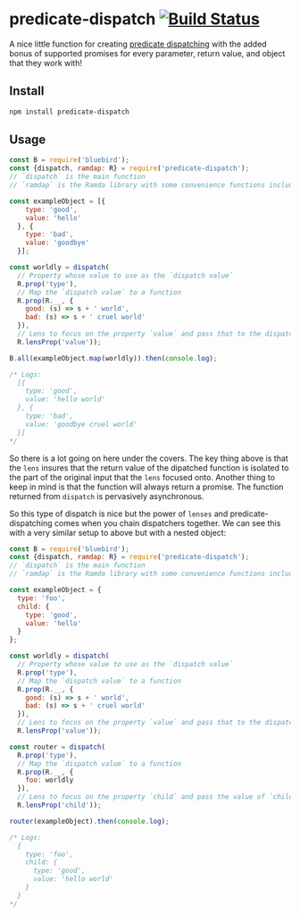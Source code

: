# predicate-dispatch [![Build Status](https://travis-ci.org/imbcmdth/predicate-dispatch.svg?branch=master)](https://travis-ci.org/imbcmdth/predicate-dispatch)

A nice little function for creating [predicate dispatching](https://en.wikipedia.org/wiki/Predicate_dispatch) with the added bonus of supported promises for every parameter, return value, and object that they work with!

## Install
```bash
npm install predicate-dispatch
```

## Usage
```javascript
const B = require('bluebird');
const {dispatch, ramdap: R} = require('predicate-dispatch');
// `dispatch` is the main function
// `ramdap` is the Ramda library with some convenience functions included for working with promises

const exampleObject = [{
    type: 'good',
    value: 'hello'
  }, {
    type: 'bad',
    value: 'goodbye'
  }];

const worldly = dispatch(
  // Property whose value to use as the `dispatch value`
  R.prop('type'),
  // Map the `dispatch value` to a function
  R.prop(R.__, {
    good: (s) => s + ' world',
    bad: (s) => s + ' cruel world'
  }),
  // Lens to focus on the property `value` and pass that to the dispatchee
  R.lensProp('value'));

B.all(exampleObject.map(worldly)).then(console.log);

/* Logs:
  [{
    type: 'good',
    value: 'hello world'
  }, {
    type: 'bad',
    value: 'goodbye cruel world'
  }]
*/
```

So there is a lot going on here under the covers. The key thing above is that the `lens` insures that the return value of the dipatched function is isolated to the part of the original input that the `lens` focused onto. Another thing to keep in mind is that the function will always return a promise. The function returned from `dispatch` is pervasively asynchronous.

So this type of dispatch is nice but the power of `lenses` and predicate-dispatching comes when you chain dispatchers together. We can see this with a very similar setup to above but with a nested object:

```javascript
const B = require('bluebird');
const {dispatch, ramdap: R} = require('predicate-dispatch');
// `dispatch` is the main function
// `ramdap` is the Ramda library with some convenience functions included for working with promises

const exampleObject = {
  type: 'foo',
  child: {
    type: 'good',
    value: 'hello'
  }
};

const worldly = dispatch(
  // Property whose value to use as the `dispatch value`
  R.prop('type'),
  // Map the `dispatch value` to a function
  R.prop(R.__, {
    good: (s) => s + ' world',
    bad: (s) => s + ' cruel world'
  }),
  // Lens to focus on the property `value` and pass that to the dispatchee
  R.lensProp('value'));

const router = dispatch(
  R.prop('type'),
  // Map the `dispatch value` to a function
  R.prop(R.__, {
    foo: worldly
  }),
  // Lens to focus on the property `child` and pass the value of `child` to the dispatchee
  R.lensProp('child'));

router(exampleObject).then(console.log);

/* Logs:
  {
    type: 'foo',
    child: {
      type: 'good',
      value: 'hello world'
    }
  }
*/
```
